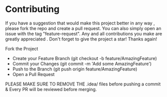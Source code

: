 # Contributing

If you have a suggestion that would make this project better in any way , please fork the repo and create a pull request.
You can also simply open an issue with the tag "feature-request". Any and all contributions you make are greatly appreciated . 
Don't forget to give the project a star! Thanks again!

Fork the Project
- Create your Feature Branch (git checkout -b feature/AmazingFeature)
- Commit your Changes (git commit -m 'Add some AmazingFeature')
- Push to the Branch (git push origin feature/AmazingFeature)
- Open a Pull Request

PLEASE MAKE SURE TO REMOVE THE .idea/ files before pushing a commit & Every PR will be reviewed before merging.
